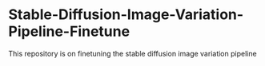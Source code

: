 # Stable-Diffusion-Image-Variation-Pipeline-Finetune
This repository is on finetuning the stable diffusion image variation pipeline
